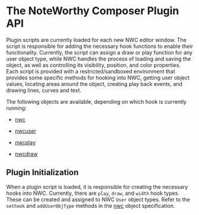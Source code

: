 # The NoteWorthy Composer Plugin API

Plugin scripts are currently loaded for each new NWC editor window. The script is responsible for adding the necessary hook functions to enable their functionality. Currently, the script can assign a draw or play function for any user object type, while NWC handles the process of loading and saving the object, as well as controlling its visibility, position, and color properties. Each script is provided with a restricted/sandboxed environment that provides some specific methods for hooking into NWC, getting user object values, locating areas around the object, creating play back events, and drawing lines, curves and text.

The following objects are available, depending on which hook is currently running:

- [nwc](nwc.md)

- [nwcuser](nwcuser.md)

- [nwcplay](nwcplay.md)

- [nwcdraw](nwcdraw.md) 


## Plugin Initialization

When a plugin script is loaded, it is responsible for creating the necessary hooks into NWC. Currently, there are `play`, `draw`, and `width` hook types. These can be created and assigned to NWC `User` object types. Refer to the `sethook` and `addUserObjType` methods in the [nwc](nwc.md) object specification. 
